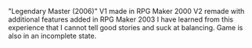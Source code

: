 "Legendary Master (2006)"
V1 made in RPG Maker 2000
V2 remade with additional features added in RPG Maker 2003
I have learned from this experience that I cannot tell good stories and suck at balancing. Game is also in an incomplete state.
